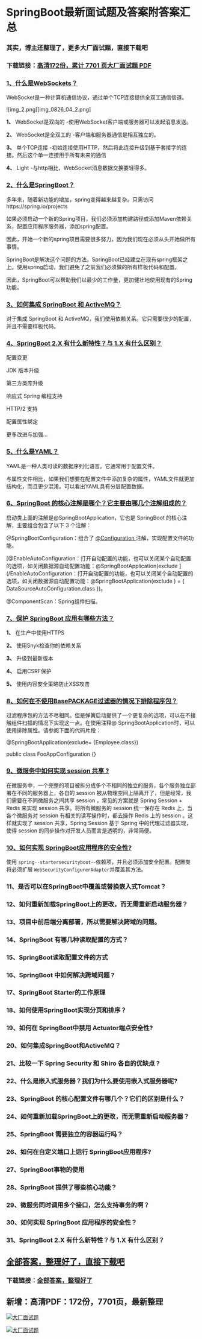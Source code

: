 # SpringBoot最新面试题及答案附答案汇总

### 其实，博主还整理了，更多大厂面试题，直接下载吧

### 下载链接：[高清172份，累计 7701 页大厂面试题  PDF](https://github.com/souyunku/DevBooks/blob/master/docs/index.md)



### [1、什么是WebSockets？](https://github.com/souyunku/DevBooks/blob/master/docs/SpringBoot/SpringBoot最新面试题及答案附答案汇总.md#1什么是websockets)  


WebSocket是一种计算机通信协议，通过单个TCP连接提供全双工通信信道。

![img_2.png][img_0826_04_2.png]

**1、** WebSocket是双向的 -使用WebSocket客户端或服务器可以发起消息发送。

**2、** WebSocket是全双工的 -客户端和服务器通信是相互独立的。

**3、** 单个TCP连接 -初始连接使用HTTP，然后将此连接升级到基于套接字的连接。然后这个单一连接用于所有未来的通信

**4、** Light -与http相比，WebSocket消息数据交换要轻得多。


### [2、什么是SpringBoot？](https://github.com/souyunku/DevBooks/blob/master/docs/SpringBoot/SpringBoot最新面试题及答案附答案汇总.md#2什么是springboot)  


多年来，随着新功能的增加，spring变得越来越复杂。只需访问https://spring.io/projects

如果必须启动一个新的Spring项目，我们必须添加构建路径或添加Maven依赖关系，配置应用程序服务器，添加spring配置。

因此，开始一个新的spring项目需要很多努力，因为我们现在必须从头开始做所有事情。

SpringBoot是解决这个问题的方法。SpringBoot已经建立在现有spring框架之上。使用spring启动，我们避免了之前我们必须做的所有样板代码和配置。

因此，SpringBoot可以帮助我们以最少的工作量，更加健壮地使用现有的Spring功能。


### [3、如何集成 SpringBoot 和 ActiveMQ？](https://github.com/souyunku/DevBooks/blob/master/docs/SpringBoot/SpringBoot最新面试题及答案附答案汇总.md#3如何集成-springboot-和-activemq)  


对于集成 SpringBoot 和 ActiveMQ，我们使用依赖关系。它只需要很少的配置，并且不需要样板代码。


### [4、SpringBoot 2.X 有什么新特性？与 1.X 有什么区别？](https://github.com/souyunku/DevBooks/blob/master/docs/SpringBoot/SpringBoot最新面试题及答案附答案汇总.md#4springboot-2x-有什么新特性与-1x-有什么区别)  


配置变更

JDK 版本升级

第三方类库升级

响应式 Spring 编程支持

HTTP/2 支持

配置属性绑定

更多改进与加强…


### [5、什么是YAML？](https://github.com/souyunku/DevBooks/blob/master/docs/SpringBoot/SpringBoot最新面试题及答案附答案汇总.md#5什么是yaml)  


YAML是一种人类可读的数据序列化语言。它通常用于配置文件。

与属性文件相比，如果我们想要在配置文件中添加复杂的属性，YAML文件就更加结构化，而且更少混淆。可以看出YAML具有分层配置数据。


### [6、SpringBoot 的核心注解是哪个？它主要由哪几个注解组成的？](https://github.com/souyunku/DevBooks/blob/master/docs/SpringBoot/SpringBoot最新面试题及答案附答案汇总.md#6springboot-的核心注解是哪个它主要由哪几个注解组成的)  


启动类上面的注解是@SpringBootApplication，它也是 SpringBoot 的核心注解，主要组合包含了以下 3 个注解：

@SpringBootConfiguration：组合了 [@Configuration ](/Configuration ) 注解，实现配置文件的功能。

[@EnableAutoConfiguration：打开自动配置的功能，也可以关闭某个自动配置的选项，如关闭数据源自动配置功能：@SpringBootApplication(exclude ](/EnableAutoConfiguration：打开自动配置的功能，也可以关闭某个自动配置的选项，如关闭数据源自动配置功能：@SpringBootApplication(exclude ) = { DataSourceAutoConfiguration.class })。

@ComponentScan：Spring组件扫描。


### [7、保护 SpringBoot 应用有哪些方法？](https://github.com/souyunku/DevBooks/blob/master/docs/SpringBoot/SpringBoot最新面试题及答案附答案汇总.md#7保护-springboot-应用有哪些方法)  


**1、**  在生产中使用HTTPS

**2、**  使用Snyk检查你的依赖关系

**3、**  升级到最新版本

**4、**  启用CSRF保护

**5、**  使用内容安全策略防止XSS攻击


### [8、如何在不使用BasePACKAGE过滤器的情况下排除程序包？](https://github.com/souyunku/DevBooks/blob/master/docs/SpringBoot/SpringBoot最新面试题及答案附答案汇总.md#8如何在不使用basepackage过滤器的情况下排除程序包)  


过滤程序包的方法不尽相同。但是弹簧启动提供了一个更复杂的选项，可以在不接触组件扫描的情况下实现这一点。在使用注释@ SpringBootApplication时，可以使用排除属性。请参阅下面的代码片段：

@SpringBootApplication(exclude= {Employee.class})

public class FooAppConfiguration {}


### [9、微服务中如何实现 session 共享 ?](https://github.com/souyunku/DevBooks/blob/master/docs/SpringBoot/SpringBoot最新面试题及答案附答案汇总.md#9微服务中如何实现-session-共享-)  


在微服务中，一个完整的项目被拆分成多个不相同的独立的服务，各个服务独立部署在不同的服务器上，各自的 session 被从物理空间上隔离开了，但是经常，我们需要在不同微服务之间共享 session ，常见的方案就是 Spring Session + Redis 来实现 session 共享。将所有微服务的 session 统一保存在 Redis 上，当各个微服务对 session 有相关的读写操作时，都去操作 Redis 上的 session 。这样就实现了 session 共享，Spring Session 基于 Spring 中的代理过滤器实现，使得 session 的同步操作对开发人员而言是透明的，非常简便。


### [10、如何实现 SpringBoot应用程序的安全性?](https://github.com/souyunku/DevBooks/blob/master/docs/SpringBoot/SpringBoot最新面试题及答案附答案汇总.md#10如何实现-springboot应用程序的安全性)  


使用 `spring--startersecurityboot`--依赖项，并且必须添加安全配置。配置类将必须扩展 `WebSecurityConfigurerAdapter`并覆盖其方法。


### 11、是否可以在SpringBoot中覆盖或替换嵌入式Tomcat？
### 12、如何重新加载SpringBoot上的更改，而无需重新启动服务器？
### 13、项目中前后端分离部署，所以需要解决跨域的问题。
### 14、SpringBoot 有哪几种读取配置的方式？
### 15、SpringBoot读取配置文件的方式
### 16、SpringBoot 中如何解决跨域问题 ?
### 17、SpringBoot Starter的工作原理
### 18、如何使用SpringBoot实现分页和排序？
### 19、如何在 SpringBoot中禁用 Actuator端点安全性?
### 20、如何集成SpringBoot和ActiveMQ？
### 21、比较一下 Spring Security 和 Shiro 各自的优缺点 ?
### 22、什么是嵌入式服务器？我们为什么要使用嵌入式服务器呢?
### 23、SpringBoot 的核心配置文件有哪几个？它们的区别是什么？
### 24、如何重新加载SpringBoot上的更改，而无需重新启动服务器？
### 25、SpringBoot 需要独立的容器运行吗？
### 26、如何在自定义端口上运行 SpringBoot应用程序?
### 27、SpringBoot事物的使用
### 28、SpringBoot 提供了哪些核心功能？
### 29、微服务同时调用多个接口，怎么支持事务的啊？
### 30、如何实现 SpringBoot 应用程序的安全性？
### 31、SpringBoot 2.X 有什么新特性？与 1.X 有什么区别？




## [全部答案，整理好了，直接下载吧](https://gitee.com/souyunku/DevBooks/blob/master/docs/daan.md)

### 下载链接：[全部答案，整理好了](https://gitee.com/souyunku/DevBooks/blob/master/docs/daan.md)




## 新增：高清PDF：172份，7701页，最新整理

[![大厂面试题](https://www.souyunku.com/wp-content/uploads/weixin/mst.png "架构师专栏")](https://www.souyunku.com/wp-content/uploads/weixin/githup-weixin.png "架构师专栏")

[![大厂面试题](https://www.souyunku.com/wp-content/uploads/weixin/githup-weixin.png "架构师专栏")](https://www.souyunku.com/wp-content/uploads/weixin/githup-weixin.png "架构师专栏")
